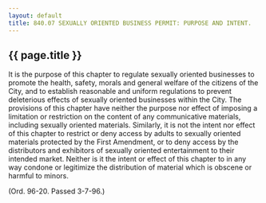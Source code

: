 ---
layout: default 
title: 840.07 SEXUALLY ORIENTED BUSINESS PERMIT: PURPOSE AND INTENT.---

{{ page.title }}
----------------

It is the purpose of this chapter to regulate sexually oriented
businesses to promote the health, safety, morals and general welfare of
the citizens of the City, and to establish reasonable and uniform
regulations to prevent deleterious effects of sexually oriented
businesses within the City. The provisions of this chapter have neither
the purpose nor effect of imposing a limitation or restriction on the
content of any communicative materials, including sexually oriented
materials. Similarly, it is not the intent nor effect of this chapter to
restrict or deny access by adults to sexually oriented materials
protected by the First Amendment, or to deny access by the distributors
and exhibitors of sexually oriented entertainment to their intended
market. Neither is it the intent or effect of this chapter to in any way
condone or legitimize the distribution of material which is obscene or
harmful to minors.

(Ord. 96-20. Passed 3-7-96.)
